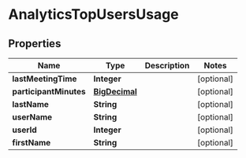 
# AnalyticsTopUsersUsage

## Properties
Name | Type | Description | Notes
------------ | ------------- | ------------- | -------------
**lastMeetingTime** | **Integer** |  |  [optional]
**participantMinutes** | [**BigDecimal**](BigDecimal.md) |  |  [optional]
**lastName** | **String** |  |  [optional]
**userName** | **String** |  |  [optional]
**userId** | **Integer** |  |  [optional]
**firstName** | **String** |  |  [optional]



